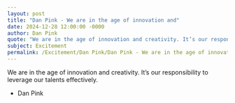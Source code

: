 ```yaml
---
layout: post
title: "Dan Pink - We are in the age of innovation and"
date: 2024-12-28 12:00:00 -0000
author: Dan Pink
quote: "We are in the age of innovation and creativity. It’s our responsibility to leverage our talents effectively."
subject: Excitement
permalink: /Excitement/Dan Pink/Dan Pink - We are in the age of innovation and
---
```


We are in the age of innovation and creativity. It’s our responsibility to leverage our talents effectively.

- Dan Pink
